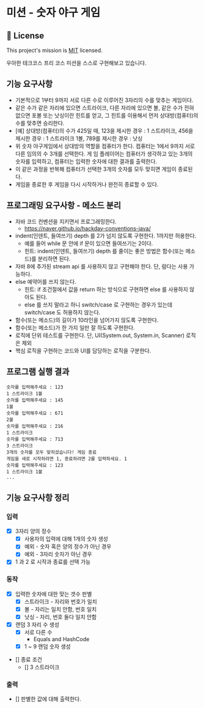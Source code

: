 # 미션 - 숫자 야구 게임

## 📝 License
This project's mission is [MIT](https://github.com/woowacourse/java-baseball-precourse/blob/master/LICENSE) licensed.

우아한 테크코스 프리 코스 미션을 스스로 구현해보고 있습니다.

## 기능 요구사항
- 기본적으로 1부터 9까지 서로 다른 수로 이루어진 3자리의 수를 맞추는 게임이다.
- 같은 수가 같은 자리에 있으면 스트라이크, 다른 자리에 있으면 볼, 같은 수가 전혀 없으면 포볼 또는 낫싱이란 힌트를 얻고, 그 힌트를 이용해서 먼저 상대방(컴퓨터)의 수를 맞추면 승리한다.
- [예] 상대방(컴퓨터)의 수가 425일 때, 123을 제시한 경우 : 1 스트라이크, 456을 제시한 경우 : 1 스트라이크 1볼, 789를 제시한 경우 : 낫싱
- 위 숫자 야구게임에서 상대방의 역할을 컴퓨터가 한다. 컴퓨터는 1에서 9까지 서로 다른 임의의 수 3개를 선택한다. 게 임 플레이어는 컴퓨터가 생각하고 있는 3개의 숫자를 입력하고, 컴퓨터는 입력한 숫자에 대한 결과를 출력한다.
- 이 같은 과정을 반복해 컴퓨터가 선택한 3개의 숫자를 모두 맞히면 게임이 종료된다.
- 게임을 종료한 후 게임을 다시 시작하거나 완전히 종료할 수 있다.


 ## 프로그래밍 요구사항 - 메소드 분리
- 자바 코드 컨벤션을 지키면서 프로그래밍한다.
  - https://naver.github.io/hackday-conventions-java/
- indent(인덴트, 들여쓰기) depth 를 2가 넘지 않도록 구현한다. 1까지만 허용한다.
  - 예를 들어 while 문 안에 if 문이 있으면 들여쓰기는 2이다.
  - 힌트: indent(인덴트, 들여쓰기) depth 를 줄이는 좋은 방법은 함수(또는 메소드)를 분리하면 된다. 
- 자바 8에 추가된 stream api 를 사용하지 않고 구현해야 한다. 단, 람다는 사용 가능하다.
- else 예약어를 쓰지 않는다.
  - 힌트: if 조건절에서 값을 return 하는 방식으로 구현하면 else 를 사용하지 않아도 된다.
  - else 를 쓰지 말라고 하니 switch/case 로 구현하는 경우가 있는데 switch/case 도 허용하지 않는다.
- 함수(또는 메소드)의 길이가 10라인을 넘어가지 않도록 구현한다.
- 함수(또는 메소드)가 한 가지 일만 잘 하도록 구현한다. 
- 로직에 단위 테스트를 구현한다. 단, UI(System.out, System.in, Scanner) 로직은 제외
- 핵심 로직을 구현하는 코드와 UI를 담당하는 로직을 구분한다.

## 프로그램 실행 결과
```text
숫자를 입력해주세요 : 123
1 스트라이크 1볼
숫자를 입력해주세요 : 145
1볼
숫자를 입력해주세요 : 671
2볼
숫자를 입력해주세요 : 216 
1 스트라이크
숫자를 입력해주세요 : 713
3 스트라이크
3개의 숫자를 모두 맞히셨습니다! 게임 종료
게임을 새로 시작하려면 1, 종료하려면 2를 입력하세요. 1
숫자를 입력해주세요 : 123
1 스트라이크 1볼
...
```


## 기능 요구사항 정리
### 입력
- [x] 3자리 양의 정수
  - [x] 사용자의 입력에 대해 1개의 숫자 생성
  - [x] 예외 - 숫자 혹은 양의 정수가 아닌 경우
  - [x] 예외 - 3자리 숫자가 아닌 경우
- [x] 1 과 2 로 시작과 종료를 선택 가능

### 동작
- [x] 입력한 숫자에 대한 맞는 갯수 판별
  - [x] 스트라이크 - 자리와 번호가 일치
  - [x] 볼 - 자리는 일치 안함, 번호 일치
  - [x] 낫싱 - 자리, 번호 둘다 일치 안함
- [x] 랜덤 3 자리 수 생성
  - [x] 서로 다른 수
    - Equals and HashCode
  - [x] 1 ~ 9 랜덤 숫자 생성
- [] 종료 조건
  - [] 3 스트라이크

### 출력
- [] 판별한 값에 대해 출력한다.
